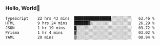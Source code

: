 
### Hello, World🐤

<!--START_SECTION:waka-->

```txt
TypeScript    22 hrs 43 mins  ████████████████░░░░░░░░░   63.46 %
HTML          9 hrs 24 mins   ██████▓░░░░░░░░░░░░░░░░░░   26.29 %
JSON          1 hr 19 mins    █░░░░░░░░░░░░░░░░░░░░░░░░   03.72 %
Prisma        1 hr 4 mins     ▓░░░░░░░░░░░░░░░░░░░░░░░░   03.02 %
YAML          20 mins         ▒░░░░░░░░░░░░░░░░░░░░░░░░   00.94 %
```

<!--END_SECTION:waka-->
